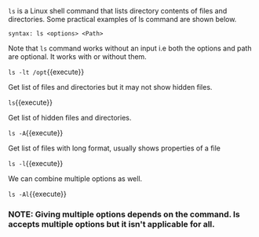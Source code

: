
## #
`ls` is a Linux shell command that lists directory contents of files and directories. Some practical examples of ls command are shown below.

`syntax: ls <options> <Path>`

Note that `ls` command works without an input i.e both the options and path are optional. It works with or without them.

`ls -lt /opt`{{execute}}

Get list of files and directories but it may not show hidden files.

`ls`{{execute}} 

Get list of hidden files and directories.

`ls -A`{{execute}}

Get list of files with long format, usually shows properties of a file

`ls -l`{{execute}} 

 We can combine multiple options as well.

`ls -Al`{{execute}}

### NOTE: Giving multiple options depends on the command. ls accepts multiple options but it isn't applicable for all.